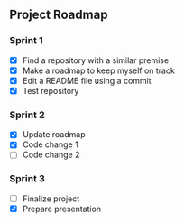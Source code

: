 ## Project Roadmap

### Sprint 1
- [x] Find a repository with a similar premise
- [x] Make a roadmap to keep myself on track
- [x] Edit a README file using a commit
- [x] Test repository

### Sprint 2
- [x] Update roadmap
- [x] Code change 1
- [ ] Code change 2

### Sprint 3
- [ ] Finalize project
- [x] Prepare presentation
